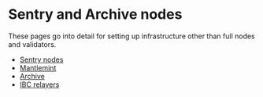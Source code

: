 # Sentry and Archive nodes

These pages go into detail for setting up infrastructure other than full nodes and validators.

* [Sentry nodes](sentry-nodes.md)
* [Mantlemint](mantlemint.md)
* [Archive](archive-nodes.md)
* [IBC relayers](../../ibc-relayers/)
